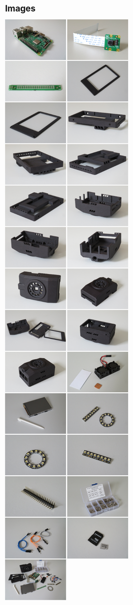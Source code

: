 # Images

[<img src="https://raw.githubusercontent.com/deltarobotone/image_database/master/visy_parts/visy_parts%20(1).PNG" width="200">](https://raw.githubusercontent.com/deltarobotone/image_database/master/visy_parts/visy_parts%20(1).PNG)
[<img src="https://raw.githubusercontent.com/deltarobotone/image_database/master/visy_parts/visy_parts%20(2).PNG" width="200">](https://raw.githubusercontent.com/deltarobotone/image_database/master/visy_parts/visy_parts%20(2).PNG)
[<img src="https://raw.githubusercontent.com/deltarobotone/image_database/master/visy_parts/visy_parts%20(3).PNG" width="200">](https://raw.githubusercontent.com/deltarobotone/image_database/master/visy_parts/visy_parts%20(3).PNG)
[<img src="https://raw.githubusercontent.com/deltarobotone/image_database/master/visy_parts/visy_parts%20(4).PNG" width="200">](https://raw.githubusercontent.com/deltarobotone/image_database/master/visy_parts/visy_parts%20(4).PNG)
[<img src="https://raw.githubusercontent.com/deltarobotone/image_database/master/visy_parts/visy_parts%20(5).PNG" width="200">](https://raw.githubusercontent.com/deltarobotone/image_database/master/visy_parts/visy_parts%20(5).PNG)
[<img src="https://raw.githubusercontent.com/deltarobotone/image_database/master/visy_parts/visy_parts%20(6).PNG" width="200">](https://raw.githubusercontent.com/deltarobotone/image_database/master/visy_parts/visy_parts%20(6).PNG)
[<img src="https://raw.githubusercontent.com/deltarobotone/image_database/master/visy_parts/visy_parts%20(7).PNG" width="200">](https://raw.githubusercontent.com/deltarobotone/image_database/master/visy_parts/visy_parts%20(7).PNG)
[<img src="https://raw.githubusercontent.com/deltarobotone/image_database/master/visy_parts/visy_parts%20(8).PNG" width="200">](https://raw.githubusercontent.com/deltarobotone/image_database/master/visy_parts/visy_parts%20(8).PNG)
[<img src="https://raw.githubusercontent.com/deltarobotone/image_database/master/visy_parts/visy_parts%20(9).PNG" width="200">](https://raw.githubusercontent.com/deltarobotone/image_database/master/visy_parts/visy_parts%20(9).PNG)
[<img src="https://raw.githubusercontent.com/deltarobotone/image_database/master/visy_parts/visy_parts%20(10).PNG" width="200">](https://raw.githubusercontent.com/deltarobotone/image_database/master/visy_parts/visy_parts%20(10).PNG)
[<img src="https://raw.githubusercontent.com/deltarobotone/image_database/master/visy_parts/visy_parts%20(11).PNG" width="200">](https://raw.githubusercontent.com/deltarobotone/image_database/master/visy_parts/visy_parts%20(11).PNG)
[<img src="https://raw.githubusercontent.com/deltarobotone/image_database/master/visy_parts/visy_parts%20(12).PNG" width="200">](https://raw.githubusercontent.com/deltarobotone/image_database/master/visy_parts/visy_parts%20(12).PNG)
[<img src="https://raw.githubusercontent.com/deltarobotone/image_database/master/visy_parts/visy_parts%20(13).PNG" width="200">](https://raw.githubusercontent.com/deltarobotone/image_database/master/visy_parts/visy_parts%20(13).PNG)
[<img src="https://raw.githubusercontent.com/deltarobotone/image_database/master/visy_parts/visy_parts%20(14).PNG" width="200">](https://raw.githubusercontent.com/deltarobotone/image_database/master/visy_parts/visy_parts%20(14).PNG)
[<img src="https://raw.githubusercontent.com/deltarobotone/image_database/master/visy_parts/visy_parts%20(15).PNG" width="200">](https://raw.githubusercontent.com/deltarobotone/image_database/master/visy_parts/visy_parts%20(15).PNG)
[<img src="https://raw.githubusercontent.com/deltarobotone/image_database/master/visy_parts/visy_parts%20(16).PNG" width="200">](https://raw.githubusercontent.com/deltarobotone/image_database/master/visy_parts/visy_parts%20(16).PNG)
[<img src="https://raw.githubusercontent.com/deltarobotone/image_database/master/visy_parts/visy_parts%20(17).PNG" width="200">](https://raw.githubusercontent.com/deltarobotone/image_database/master/visy_parts/visy_parts%20(17).PNG)
[<img src="https://raw.githubusercontent.com/deltarobotone/image_database/master/visy_parts/visy_parts%20(18).PNG" width="200">](https://raw.githubusercontent.com/deltarobotone/image_database/master/visy_parts/visy_parts%20(18).PNG)
[<img src="https://raw.githubusercontent.com/deltarobotone/image_database/master/visy_parts/visy_parts%20(19).PNG" width="200">](https://raw.githubusercontent.com/deltarobotone/image_database/master/visy_parts/visy_parts%20(19).PNG)
[<img src="https://raw.githubusercontent.com/deltarobotone/image_database/master/visy_parts/visy_parts%20(20).PNG" width="200">](https://raw.githubusercontent.com/deltarobotone/image_database/master/visy_parts/visy_parts%20(20).PNG)
[<img src="https://raw.githubusercontent.com/deltarobotone/image_database/master/visy_parts/visy_parts%20(21).PNG" width="200">](https://raw.githubusercontent.com/deltarobotone/image_database/master/visy_parts/visy_parts%20(21).PNG)
[<img src="https://raw.githubusercontent.com/deltarobotone/image_database/master/visy_parts/visy_parts%20(22).PNG" width="200">](https://raw.githubusercontent.com/deltarobotone/image_database/master/visy_parts/visy_parts%20(22).PNG)
[<img src="https://raw.githubusercontent.com/deltarobotone/image_database/master/visy_parts/visy_parts%20(23).PNG" width="200">](https://raw.githubusercontent.com/deltarobotone/image_database/master/visy_parts/visy_parts%20(23).PNG)
[<img src="https://raw.githubusercontent.com/deltarobotone/image_database/master/visy_parts/visy_parts%20(24).PNG" width="200">](https://raw.githubusercontent.com/deltarobotone/image_database/master/visy_parts/visy_parts%20(24).PNG)
[<img src="https://raw.githubusercontent.com/deltarobotone/image_database/master/visy_parts/visy_parts%20(25).PNG" width="200">](https://raw.githubusercontent.com/deltarobotone/image_database/master/visy_parts/visy_parts%20(25).PNG)
[<img src="https://raw.githubusercontent.com/deltarobotone/image_database/master/visy_parts/visy_parts%20(26).PNG" width="200">](https://raw.githubusercontent.com/deltarobotone/image_database/master/visy_parts/visy_parts%20(26).PNG)
[<img src="https://raw.githubusercontent.com/deltarobotone/image_database/master/visy_parts/visy_parts%20(27).PNG" width="200">](https://raw.githubusercontent.com/deltarobotone/image_database/master/visy_parts/visy_parts%20(27).PNG)


